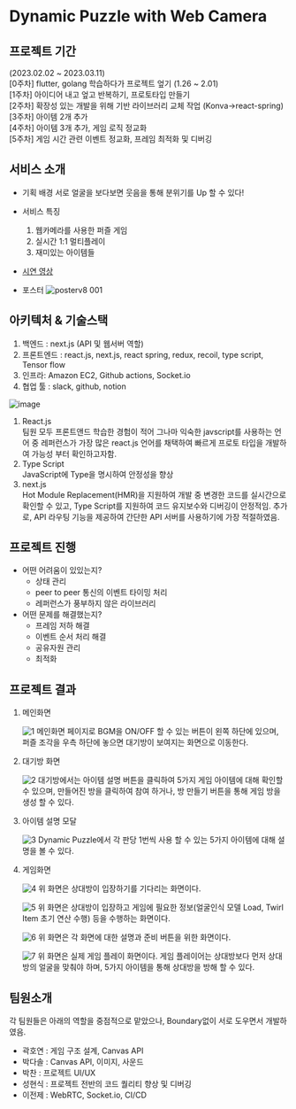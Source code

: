 # Dynamic Puzzle with Web Camera

## 프로젝트 기간 
(2023.02.02 ~ 2023.03.11)  
[0주차] flutter, golang 학습하다가 프로젝트 엎기 (1.26 ~ 2.01)  
[1주차] 아이디어 내고 엎고 반복하기, 프로토타입 만들기  
[2주차] 확장성 있는 개발을 위해 기반 라이브러리 교체 작업 (Konva->react-spring)  
[3주차] 아이템 2개 추가  
[4주차] 아이템 3개 추가, 게임 로직 정교화  
[5주차] 게임 시간 관련 이벤트 정교화, 프레임 최적화 및 디버깅  

## 서비스 소개 
- 기획 배경
  서로 얼굴을 보다보면 웃음을 통해 분위기를 Up 할 수 있다!
- 서비스 특징
  1. 웹카메라를 사용한 퍼즐 게임
  2. 실시간 1:1 멀티플레이
  3. 재미있는 아이템들

- [시연 영상](https://www.youtube.com/watch?v=sIGSSbmrrp0)
- 포스터 
![posterv8 001](https://user-images.githubusercontent.com/115034667/224616200-21e8dbe4-2962-4960-8a89-415033506dcf.png)



## 아키텍처 & 기술스택
1. 백엔드 : next.js (API 및 웹서버 역할)  
2. 프론트엔드 : react.js, next.js, react spring, redux, recoil, type script, Tensor flow  
3. 인프라: Amazon EC2, Github actions, Socket.io  
4. 협업 툴 : slack, github, notion  

![image](https://user-images.githubusercontent.com/43032391/224637846-99736ca6-7cd8-450d-8418-06d5d1cb49d0.png)

1. React.js  
  팀원 모두 프론트앤드 학습한 경험이 적어 그나마 익숙한 javscript를 사용하는 언어 중 레퍼런스가 가장 많은 react.js 언어를 채택하여 빠르게 프로토 타입을 개발하여 가능성 부터 확인하고자함.
2. Type Script  
  JavaScript에 Type을 명시하여 안정성을 향상
3. next.js  
  Hot Module Replacement(HMR)을 지원하여 개발 중 변경한 코드를 실시간으로 확인할 수 있고, Type Script를 지원하여 코드 유지보수와 디버깅이 안정적임. 추가로, API 라우팅 기능을 제공하여 간단한 API 서버를 사용하기에 가장 적절하였음.

## 프로젝트 진행
- 어떤 어려움이 있있는지?
  - 상태 관리
  - peer to peer 통신의 이벤트 타이밍 처리
  - 레퍼런스가 풍부하지 않은 라이브러리
- 어떤 문제를 해결했는지?
  - 프레임 저하 해결
  - 이벤트 순서 처리 해결
  - 공유자원 관리
  - 최적화
 
## 프로젝트 결과 
1. 메인화면
    
   
    ![1](https://user-images.githubusercontent.com/43032391/224641053-8a3978f8-c34e-40e9-bff5-27bcef07e789.png)
    메인화면 페이지로 BGM을 ON/OFF 할 수 있는 버튼이 왼쪽 하단에 있으며, 퍼즐 조각을 우측 하단에 놓으면 대기방이 보여지는 화면으로 이동한다.
    
2. 대기방 화면
    
    ![2](https://user-images.githubusercontent.com/43032391/224641078-b221a66b-8d57-4701-ba48-622d798bdc28.png)
    대기방에서는 아이템 설명 버튼을 클릭하여 5가지 게임 아이템에 대해 확인할 수 있으며, 만들어진 방을 클릭하여 참여 하거나, 방 만들기 버튼을 통해 게임 방을 생성 할 수 있다.
    
3. 아이템 설명 모달
    
    ![3](https://user-images.githubusercontent.com/43032391/224641109-a3cf934d-696e-44bb-bdb0-5e0457bf45d3.png)
    Dynamic Puzzle에서 각 판당 1번씩 사용 할 수 있는 5가지 아이템에 대해 설명을 볼 수 있다.
    
4. 게임화면
    
    ![4](https://user-images.githubusercontent.com/43032391/224641138-6447bcb6-1cea-46cb-8f91-3782035bfbaf.png)
    위 화면은 상대방이 입장하기를 기다리는 화면이다.
    
    ![5](https://user-images.githubusercontent.com/43032391/224641166-ef5dfe81-1ecc-465b-8396-f7dfb658b5c8.png)
    위 화면은 상대방이 입장하고 게임에 필요한 정보(얼굴인식 모델 Load, Twirl Item 초기 연산 수행) 등을 수행하는 화면이다.
    
    ![6](https://user-images.githubusercontent.com/43032391/224641189-a75cc653-2ebb-4085-b2ba-2131237d96d3.png)
    위 화면은 각 화면에 대한 설명과 준비 버튼을 위한 화면이다.
    
    ![7](https://user-images.githubusercontent.com/43032391/224641211-2c54b2b3-be4b-4086-a6f0-696c17187200.png)
    위 화면은 실제 게임 플레이 화면이다. 게임 플레이어는 상대방보다 먼저 상대방의 얼굴을 맞춰야 하며, 5가지 아이템을 통해 상대방을 방해 할 수 있다.

## 팀원소개
각 팀원들은 아래의 역할을 중점적으로 맡았으나, Boundary없이 서로 도우면서 개발하였음.
- 곽호연 : 게임 구조 설계, Canvas API
- 박다솔 : Canvas API, 이미지, 사운드
- 박찬 : 프로젝트 UI/UX
- 성현식 : 프로젝트 전반의 코드 퀄리티 향상 및 디버깅
- 이전제 : WebRTC, Socket.io, CI/CD

